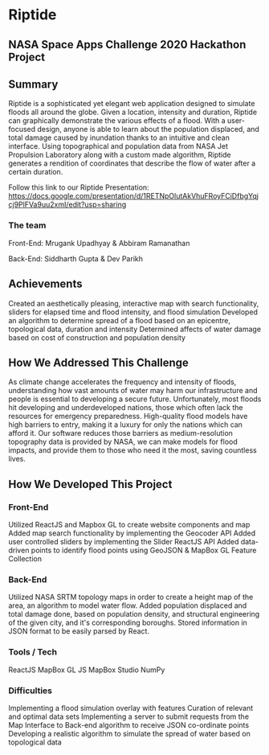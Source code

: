 # Riptide

## NASA Space Apps Challenge 2020 Hackathon Project

## Summary

Riptide is a sophisticated yet elegant web application designed to simulate floods all around the globe. Given a location, intensity and duration, Riptide can graphically demonstrate the various effects of a flood. With a user-focused design, anyone is able to learn about the population displaced, and total damage caused by inundation thanks to an intuitive and clean interface. Using topographical and population data from NASA Jet Propulsion Laboratory along with a custom made algorithm, Riptide generates a rendition of coordinates that describe the flow of water after a certain duration.

Follow this link to our Riptide Presentation: https://docs.google.com/presentation/d/1RETNpOlutAkVhuFRoyFCiDfbgYqjcj9PlFVa9uu2xmI/edit?usp=sharing

### The team

Front-End:
Mrugank Upadhyay & Abbiram Ramanathan

Back-End:
Siddharth Gupta & Dev Parikh

## Achievements

Created an aesthetically pleasing, interactive map with search functionality, sliders for elapsed time and flood intensity, and flood simulation
Developed an algorithm to determine spread of a flood based on an epicentre, topological data, duration and intensity
Determined affects of water damage based on cost of construction and population density

## How We Addressed This Challenge

As climate change accelerates the frequency and intensity of floods, understanding how vast amounts of water may harm our infrastructure and people is essential to developing a secure future. Unfortunately, most floods hit developing and underdeveloped nations, those which often lack the resources for emergency preparedness. High-quality flood models have high barriers to entry, making it a luxury for only the nations which can afford it. Our software reduces those barriers as medium-resolution topography data is provided by NASA, we can make models for flood impacts, and provide them to those who need it the most, saving countless lives.

## How We Developed This Project

### Front-End

Utilized ReactJS and Mapbox GL to create website components and map
Added map search functionality by implementing the Geocoder API
Added user controlled sliders by implementing the Slider ReactJS API
Added data-driven points to identify flood points using GeoJSON & MapBox GL Feature Collection

### Back-End

Utilized NASA SRTM topology maps in order to create a height map of the area, an algorithm to model water flow.
Added population displaced and total damage done, based on population density, and structural engineering of the given city, and it's corresponding boroughs.
Stored information in JSON format to be easily parsed by React.

### Tools / Tech

ReactJS
MapBox GL JS
MapBox Studio
NumPy

### Difficulties

Implementing a flood simulation overlay with features
Curation of relevant and optimal data sets
Implementing a server to submit requests from the Map Interface to Back-end algorithm to receive JSON co-ordinate points
Developing a realistic algorithm to simulate the spread of water based on topological data
